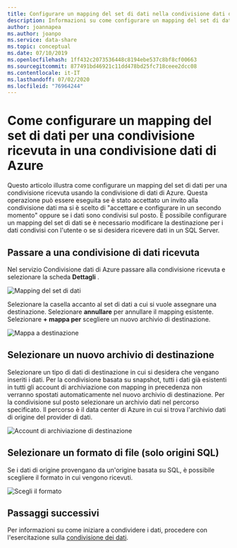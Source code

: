 ```yaml
---
title: Configurare un mapping del set di dati nella condivisione dati di Azure
description: Informazioni su come configurare un mapping del set di dati per una condivisione ricevuta usando la condivisione di dati di Azure.
author: joannapea
ms.author: joanpo
ms.service: data-share
ms.topic: conceptual
ms.date: 07/10/2019
ms.openlocfilehash: 1ff432c2073536448c8194ebe537c8bf8cf00663
ms.sourcegitcommit: 877491bd46921c11dd478bd25fc718ceee2dcc08
ms.contentlocale: it-IT
ms.lasthandoff: 07/02/2020
ms.locfileid: "76964244"
---
```

# <a name="how-to-configure-a-dataset-mapping-for-a-received-share-in-azure-data-share"></a>Come configurare un mapping del set di dati per una condivisione ricevuta in una condivisione dati di Azure

Questo articolo illustra come configurare un mapping del set di dati per una condivisione ricevuta usando la condivisione di dati di Azure. Questa operazione può essere eseguita se è stato accettato un invito alla condivisione dati ma si è scelto di "accettare e configurare in un secondo momento" oppure se i dati sono condivisi sul posto. È possibile configurare un mapping del set di dati se è necessario modificare la destinazione per i dati condivisi con l'utente o se si desidera ricevere dati in un SQL Server. 

## <a name="navigate-to-a-received-data-share"></a>Passare a una condivisione di dati ricevuta

Nel servizio Condivisione dati di Azure passare alla condivisione ricevuta e selezionare la scheda **Dettagli** . 

![Mapping del set di dati](./media/dataset-mapping.png "Mapping del set di dati") 

Selezionare la casella accanto al set di dati a cui si vuole assegnare una destinazione. Selezionare **annullare** per annullare il mapping esistente. Selezionare **+ mappa per** scegliere un nuovo archivio di destinazione. 

![Mappa a destinazione](./media/dataset-map-target.png "Mappa a destinazione") 

## <a name="select-a-new-target-store"></a>Selezionare un nuovo archivio di destinazione

Selezionare un tipo di dati di destinazione in cui si desidera che vengano inseriti i dati. Per la condivisione basata su snapshot, tutti i dati già esistenti in tutti gli account di archiviazione con mapping in precedenza non verranno spostati automaticamente nel nuovo archivio di destinazione. Per la condivisione sul posto selezionare un archivio dati nel percorso specificato. Il percorso è il data center di Azure in cui si trova l'archivio dati di origine del provider di dati.

![Account di archiviazione di destinazione](./media/dataset-map-target-sql.png "Archiviazione di destinazione") 

## <a name="select-a-file-format-sql-sources-only"></a>Selezionare un formato di file (solo origini SQL)

Se i dati di origine provengano da un'origine basata su SQL, è possibile scegliere il formato in cui vengono ricevuti. 

![Scegli il formato](./media/sql-file-formats.png "Formati di file SQL")

## <a name="next-steps"></a>Passaggi successivi

Per informazioni su come iniziare a condividere i dati, procedere con l'esercitazione sulla [condivisione dei dati](share-your-data.md).



